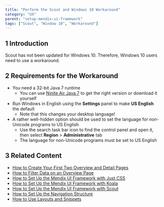 ```yaml
---
title: "Perform the Scout and Windows 10 Workaround"
category: "UX"
parent: "setup-mendix-ui-framework"
tags: ["Scout", "Window 10", "Workaround"]
---
```


## 1 Introduction

Scout has not been updated for Windows 10. Therefore, Windows 10 users need to use a workaround.

## 2 Requirements for the Workaround

* You need a 32-bit Java 7 runtime
    * You can use [Ninite Air Java 7](http://ninite.com/air-java7) to get the right version or download it yourself
* Run Windows in English using the **Settings** panel to make **US English** the default
    * Note that this changes your desktop language!
* A rather well-hidden option should be used to set the language for non-Unicode programs to US English
    * Use the search task bar icon to find the control panel and open it, then select **Region** > **Administrative** tab
    * The language for non-Unicode programs must be set to US English

## 3 Related Content

* [How to Create Your First Two Overview and Detail Pages](create-your-first-two-overview-and-detail-pages)
* [How to Filter Data on an Overview Page](filtering-data-on-an-overview-page)
* [How to Set Up the Mendix UI Framework with Just CSS](setup-mendix-ui-framework-with-just-css)
* [How to Set Up the Mendix UI Framework with Koala](setup-mendix-ui-framework-with-koala)
* [How to Set Up the Mendix UI Framework with Scout](setup-mendix-ui-framework-with-scout)
* [How to Set Up the Navigation Structure](setting-up-the-navigation-structure)
* [How to Use Layouts and Snippets](layouts-and-snippets)
